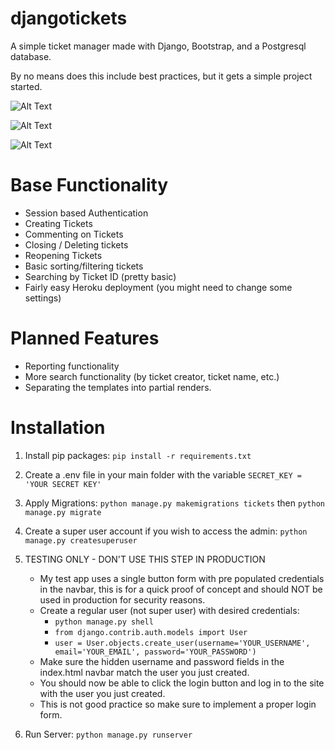 # djangotickets
A simple ticket manager made with Django, Bootstrap, and a Postgresql database.

By no means does this include best practices, but it gets a simple project started.

![Alt Text](https://i.postimg.cc/ZCcXwNq6/Screenshot-2023-04-11-204645.jpg)

![Alt Text](https://i.postimg.cc/fSQ1rjXf/Screenshot-2023-04-11-204628.jpg)

![Alt Text](https://i.postimg.cc/0zyFFN6F/Screenshot-2023-04-11-204722.jpg)


# Base Functionality

- Session based Authentication
- Creating Tickets
- Commenting on Tickets
- Closing / Deleting tickets
- Reopening Tickets
- Basic sorting/filtering tickets
- Searching by Ticket ID (pretty basic)
- Fairly easy Heroku deployment (you might need to change some settings)

# Planned Features

- Reporting functionality
- More search functionality (by ticket creator, ticket name, etc.)
- Separating the templates into partial renders.

# Installation

1. Install pip packages:
`pip install -r requirements.txt`

2. Create a .env file in your main folder with the variable `SECRET_KEY = 'YOUR SECRET KEY'`

3. Apply Migrations:
`python manage.py makemigrations tickets` then `python manage.py migrate`

4. Create a super user account if you wish to access the admin:
`python manage.py createsuperuser`

5. TESTING ONLY - DON'T USE THIS STEP IN PRODUCTION

    + My test app uses a single button form with pre populated credentials in the navbar, this is for a quick proof of concept and should NOT be used in production for security reasons.
    + Create a regular user (not super user) with desired credentials:
      - `python manage.py shell`
      - `from django.contrib.auth.models import User`
      - `user = User.objects.create_user(username='YOUR_USERNAME', email='YOUR_EMAIL', password='YOUR_PASSWORD')`
    + Make sure the hidden username and password fields in the index.html navbar match the user you just created.
    + You should now be able to click the login button and log in to the site with the user you just created.
    + This is not good practice so make sure to implement a proper login form.

6. Run Server:
 `python manage.py runserver`

